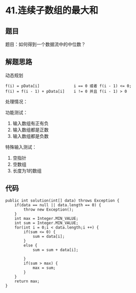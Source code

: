 # 41.连续子数组的最大和

## 题目

题目：如何得到一个数据流中的中位数？

## 解题思路

动态规划


    f(i) = pData[i]               i == 0 或者 f(i - 1) <= 0;
    f(i) = f(i - 1) + pData[i]    i != 0 并且 f(i - 1) > 0

处理情况：

功能测试：

1. 输入数组有正有负
2. 输入数组都是正数
3. 输入数组都是负数

特殊输入测试：

1. 空指针
2. 空数组
3. 长度为1的数组

## 代码

    public int solution(int[] data) throws Exception {
		if(data == null || data.length == 0) {
			throw new Exception();
		}
		int max = Integer.MIN_VALUE;
		int sum = Integer.MIN_VALUE;
		for(int i = 0;i < data.length;i ++) {
			if(sum <= 0) {
				sum = data[i];
			}
			else {
				sum = sum + data[i];
				
			}
			if(sum > max) {
				max = sum;
			}
		}
		return max;
	}